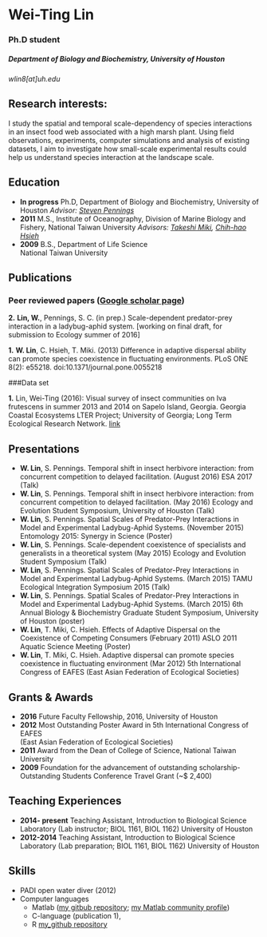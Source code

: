 # Wei-Ting Lin  

### Ph.D student 

##### Department of Biology and Biochemistry, University of Houston

*wlin8[at]uh.edu*  

## Research interests:  
I study the spatial and temporal scale-dependency of species interactions in an insect food web associated with a high marsh plant. Using field observations, experiments, computer simulations and analysis of existing datasets, I aim to investigate how small-scale experimental results could help us understand species interaction at the landscape scale.

## Education

* **In progress** Ph.D, Department of Biology and Biochemistry, University of Houston  _Advisor: [Steven Pennings](http://nsmn1.uh.edu/steve/)_
* **2011**  M.S., Institute of Oceanography, Division of Marine Biology and Fishery, National Taiwan University _Advisors: [Takeshi Miki](http://homepage.ntu.edu.tw/~tksmiki/top.html), [Chih-hao Hsieh](http://homepage.ntu.edu.tw/~complex/people/Hsieh.html)_
* **2009** B.S., Department of Life Science  
National Taiwan University

## Publications
### Peer reviewed papers ([Google scholar page](https://scholar.google.com/citations?hl=en&user=XXY-vVcAAAAJ&view_op=list_works&gmla=AJsN-F4PQC2S4e6LghJ_Y_7B_S6L16lq6tfF_RsWSYemzxaux4aqSEqtw9fuN27JK3e0YR8QFwh_QDj67CsoTB1S2rJm3xWrQIFPyCVKtLcWN9iY5OCL8hVTlsUfrK6Tg_TtDtXnfSbO))
**2.** **Lin, W.**, Pennings, S. C. (in prep.) Scale-dependent predator-prey interaction in a ladybug-aphid system. [working on final draft, for submission to Ecology summer of 2016]

**1.** **W. Lin**, C. Hsieh, T. Miki. (2013) Difference in adaptive dispersal ability can promote species coexistence in fluctuating environments. PLoS ONE 8(2): e55218. doi:10.1371/journal.pone.0055218

###Data set

**1.** Lin, Wei-Ting (2016): Visual survey of insect communities on Iva frutescens in summer 2013 and 2014 on Sapelo Island, Georgia. Georgia Coastal Ecosystems LTER Project; University of Georgia; Long Term Ecological Research Network. [link](http://dx.doi.org/10.6073/pasta/fae8e94a866b71fad5e9122136b5b95e)

## Presentations
* **W. Lin**, S. Pennings. Temporal shift in insect herbivore interaction: from concurrent competition to delayed facilitation. (August 2016) ESA 2017 (Talk)
* **W. Lin**, S. Pennings. Temporal shift in insect herbivore interaction: from concurrent competition to delayed facilitation. (May 2016) Ecology and Evolution Student Symposium, University of Houston (Talk)
* **W. Lin**, S. Pennings. Spatial Scales of Predator-Prey Interactions in Model and Experimental Ladybug-Aphid Systems. (November 2015) Entomology 2015: Synergy in Science (Poster)
* **W. Lin**, S. Pennings. Scale-dependent coexistence of specialists and generalists in a theoretical system (May 2015) Ecology and Evolution Student Symposium (Talk)
* **W. Lin**, S. Pennings. Spatial Scales of Predator-Prey Interactions in Model and Experimental Ladybug-Aphid Systems. (March 2015) TAMU Ecological Integration Symposium 2015 (Talk) 
* **W. Lin**, S. Pennings. Spatial Scales of Predator-Prey Interactions in Model and Experimental Ladybug-Aphid Systems. (March 2015) 6th Annual Biology & Biochemistry Graduate Student Symposium, University of Houston (poster)
* **W. Lin**, T. Miki, C. Hsieh. Effects of Adaptive Dispersal on the Coexistence of Competing Consumers (February 2011) ASLO 2011 Aquatic Science Meeting (Poster)
* **W. Lin**, T. Miki, C. Hsieh.  Adaptive dispersal can promote species coexistence in fluctuating environment (Mar 2012) 5th  International Congress of EAFES (East Asian Federation of Ecological Societies)

## Grants & Awards
* **2016**  Future Faculty Fellowship, 2016, University of Houston      
* **2012**  Most Outstanding Poster Award in 5th International Congress of EAFES  
(East Asian Federation of Ecological Societies)
* **2011**  Award from the Dean of College of Science, National Taiwan University
* **2009**	Foundation for the advancement of outstanding scholarship- Outstanding Students Conference Travel Grant (~$ 2,400)

## Teaching Experiences
* **2014- present** Teaching Assistant, Introduction to Biological Science Laboratory (Lab instructor; BIOL 1161, BIOL 1162)  University of Houston
* **2012-2014**      Teaching Assistant, Introduction to Biological Science Laboratory (Lab preparation; BIOL 1161, BIOL 1162)  University of Houston

## Skills

* PADI open water diver (2012)
* Computer languages 
  + Matlab ([my gitbub repository](https://github.com/weitingwlin/matlabutility ); [my Matlab community profile](http://www.mathworks.com/matlabcentral/fileexchange/authors/my_fileexchange))
  + C-language (publication 1), 
  + R [my_github repository](https://github.com/weitingwlin/r-primers)
